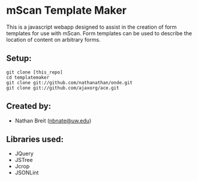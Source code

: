 mScan Template Maker
=====

This is a javascript webapp designed to assist in the creation of form templates for use with mScan.
Form templates can be used to describe the location of content on arbitrary forms.

Setup:
------------------

    git clone [this_repo]
    cd templatemaker
    git clone git://github.com/nathanathan/onde.git
    git clone git://github.com/ajaxorg/ace.git

Created by:
-----------
* Nathan Breit (nbnate@uw.edu)

Libraries used:
----------------------------------
* JQuery
* JSTree
* Jcrop
* JSONLint